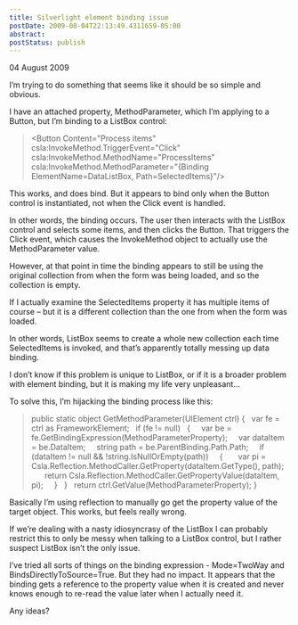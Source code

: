 ```yaml
---
title: Silverlight element binding issue
postDate: 2009-08-04T22:13:49.4311659-05:00
abstract: 
postStatus: publish
---
```

04 August 2009

I’m trying to do something that seems like it should be so simple and obvious.

I have an attached property, MethodParameter, which I’m applying to a Button, but I’m binding to a ListBox control:


> &lt;Button Content="Process items"
>         csla:InvokeMethod.TriggerEvent="Click"
>         csla:InvokeMethod.MethodName="ProcessItems"
>         csla:InvokeMethod.MethodParameter="{Binding ElementName=DataListBox, Path=SelectedItems}"/&gt;


This works, and does bind. But it appears to bind only when the Button control is instantiated, not when the Click event is handled.

In other words, the binding occurs. The user then interacts with the ListBox control and selects some items, and then clicks the Button. That triggers the Click event, which causes the InvokeMethod object to actually use the MethodParameter value.

However, at that point in time the binding appears to still be using the original collection from when the form was being loaded, and so the collection is empty.

If I actually examine the SelectedItems property it has multiple items of course – but it is a different collection than the one from when the form was loaded.

In other words, ListBox seems to create a whole new collection each time SelectedItems is invoked, and that’s apparently totally messing up data binding.

I don’t know if this problem is unique to ListBox, or if it is a broader problem with element binding, but it is making my life very unpleasant…

To solve this, I’m hijacking the binding process like this:


> public static object GetMethodParameter(UIElement ctrl)
> {
>   var fe = ctrl as FrameworkElement;
>   if (fe != null)
>   {
>     var be = fe.GetBindingExpression(MethodParameterProperty);
>     var dataItem = be.DataItem;
>     string path = be.ParentBinding.Path.Path;
>     if (dataItem != null && !string.IsNullOrEmpty(path))
>     {
>       var pi = Csla.Reflection.MethodCaller.GetProperty(dataItem.GetType(), path);
>       return Csla.Reflection.MethodCaller.GetPropertyValue(dataItem, pi);
>     }
>   }
>   return ctrl.GetValue(MethodParameterProperty);
> }


Basically I’m using reflection to manually go get the property value of the target object. This works, but feels really wrong.

If we’re dealing with a nasty idiosyncrasy of the ListBox I can probably restrict this to only be messy when talking to a ListBox control, but I rather suspect ListBox isn’t the only issue.

I’ve tried all sorts of things on the binding expression - Mode=TwoWay and BindsDirectlyToSource=True. But they had no impact. It appears that the binding gets a reference to the property value when it is created and never knows enough to re-read the value later when I actually need it.

Any ideas?
